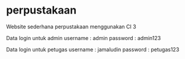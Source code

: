# perpustakaan
Website sederhana perpustakaan menggunakan CI 3

Data login untuk admin
username : admin
password : admin123

Data login untuk petugas
username : jamaludin
password : petugas123
